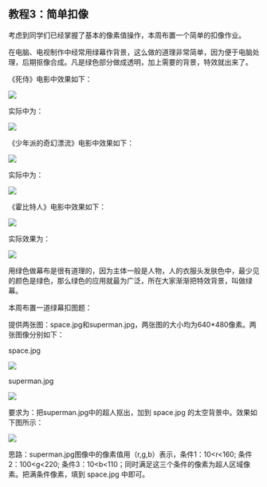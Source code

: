 ## 教程3：简单扣像

考虑到同学们已经掌握了基本的像素值操作，本周布置一个简单的扣像作业。

在电脑、电视制作中经常用绿幕作背景，这么做的道理非常简单，因为便于电脑处理，后期抠像合成。凡是绿色部分做成透明，加上需要的背景，特效就出来了。

《死侍》电影中效果如下：

![](http://ww1.sinaimg.cn/large/6deb72a3ly1fwg83duzvoj20f608f7fl.jpg)

实际中为：

![](http://ww1.sinaimg.cn/large/6deb72a3ly1fwg83sn4prj20f408hdn8.jpg)



《少年派的奇幻漂流》电影中效果如下：

![](http://ww1.sinaimg.cn/large/6deb72a3ly1fwg85k2vnnj20f608cna8.jpg)

实际中为：

![](http://ww1.sinaimg.cn/large/6deb72a3ly1fwg865n27fj20f508bahp.jpg)



《霍比特人》电影中效果如下：

![](http://ww1.sinaimg.cn/large/6deb72a3ly1fwg87c9wybj20f309mgyv.jpg)

实际效果为：

![](http://ww1.sinaimg.cn/large/6deb72a3ly1fwg87refwmj20f009mam1.jpg)



用绿色做幕布是很有道理的，因为主体一般是人物，人的衣服头发肤色中，最少见的颜色是绿色，那么绿色的应用就最为广泛，所在大家渐渐把特效背景，叫做绿幕。

本周布置一道绿幕扣图题：

提供两张图：space.jpg和superman.jpg，两张图的大小均为640*480像素。两张图像分别如下：

space.jpg

![](http://ww1.sinaimg.cn/large/6deb72a3ly1fwg8crwsl4j20hs0dcju4.jpg)



superman.jpg

![](http://ww1.sinaimg.cn/large/6deb72a3ly1fwg8dir8dlj20hs0dcn23.jpg)



要求为：把superman.jpg中的超人抠出，加到 space.jpg 的太空背景中。效果如下图所示：

![](http://ww1.sinaimg.cn/large/6deb72a3ly1fwg8eq7v7aj20m70gogzk.jpg)



思路：superman.jpg图像中的像素值用（r,g,b）表示，条件1：10<r<160; 条件2：100<g<220; 条件3：10<b<110；同时满足这三个条件的像素为超人区域像素。把满条件像素，填到 space.jpg 中即可。

